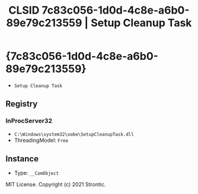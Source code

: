 ﻿---
title: "CLSID 7c83c056-1d0d-4c8e-a6b0-89e79c213559 | Setup Cleanup Task"
excerpt: What is COM-Object CLSID 7c83c056-1d0d-4c8e-a6b0-89e79c213559?
---

# {7c83c056-1d0d-4c8e-a6b0-89e79c213559}

* `Setup Cleanup Task`

## Registry


### InProcServer32

* `C:\Windows\system32\oobe\SetupCleanupTask.dll`
* ThreadingModel: `Free`

## Instance

* Type: `__ComObject`

MIT License. Copyright (c) 2021 Strontic.


